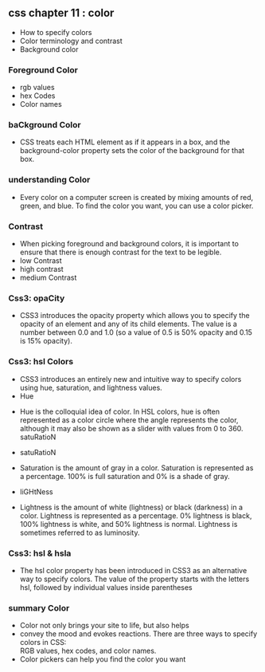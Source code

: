  ## css chapter 11 : color

- How to specify colors 
- Color terminology and contrast 
- Background color 

### Foreground Color 

- rgb values 
- hex Codes 
- Color names 

### baCkground Color

- CSS treats each HTML element as if it appears in a box, and the background-color property sets the color of the background for that box.

### understanding Color

- Every color on a computer screen is created by mixing amounts of red, green, and blue. To find the color you want, you can use a color picker.

### Contrast

- When picking foreground and background colors, it is important to ensure that there is enough contrast for the text to be legible.
- low Contrast
- high contrast
- medium Contrast

### Css3: opaCity

- CSS3 introduces the opacity property which allows you to specify the opacity of an element and any of its child elements. The value is a number between 0.0 and 1.0 (so a value of 0.5 is 50% opacity and 0.15 is 15% opacity).

### Css3: hsl Colors

- CSS3 introduces an entirely new and intuitive way to specify colors using hue, saturation, and lightness values.
- Hue
* Hue is the colloquial idea of color. In HSL colors, hue is often represented as a color circle where the angle represents the color, although it may also be shown as a slider with values from 0 to 360.
satuRatioN
- satuRatioN
* Saturation is the amount of gray in a color. Saturation is represented as a percentage. 100% is full saturation and 0% is a shade of gray.
- liGHtNess
* Lightness is the amount of white  (lightness) or black (darkness) in a color. Lightness is represented as a percentage. 0% lightness is black, 100% lightness is white, and 50% lightness is normal. Lightness is sometimes referred to as luminosity.

### Css3: hsl & hsla

- The hsl color property has been introduced in CSS3 as an alternative way to specify colors. The value of the property starts with the letters hsl, followed by individual values inside parentheses 

### summary Color

- Color not only brings your site to life, but also helps  
-  convey the mood and evokes reactions. There are three ways to specify colors in CSS:             
RGB values, hex codes, and color names.
- Color pickers can help you find the color you want
